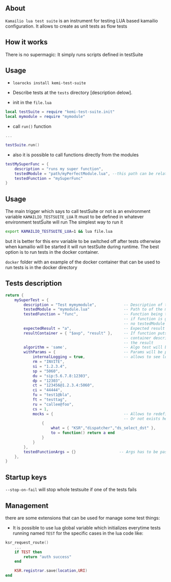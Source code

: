 ## About
`Kamailio lua test suite` is an instrument for testing LUA based kamailio configuration. It allows to create as unit tests as flow tests

## How it works
There is no supermagic: It simply runs scripts defined in testSuite

## Usage

- `loarocks install kemi-test-suite`

- Describe tests at the `tests` directory [description delow].

- init in the `file.lua`
```lua
local testSuite = require "kemi-test-suite.init"
local mymodule = require "mymodule"
```
- call `run()` function
```lua
...

testSuite.run()
```
- also it is possible to call functions directly from the modules
```lua
testMySuperFunc = {
    description = "runs my super function",
    testedModule = "path/myPerfectModule.lua", --this path can be relative. the root path is a path where your main lua file exist: the one included in modparam("app_lua","load","/path/to/main/file.lua")
    testedFunction = "mySuperFunc"
}
```

## Usage
The main trigger which says to call testSuite or not is an environment variable `KAMAILIO_TESTSUITE_LUA`
It must to be defined in whatever environment testSuite will run
The simplest way to run it
```bash
export KAMAILIO_TESTSUITE_LUA=1 && lua file.lua
```
but it is better for this env variable to be switched off after tests otherwise when kamailio will be started it will run testSuite during runtime.
The best option is to run tests in the docker container.

`docker` folder with an example of the docker container that can be used to run tests is in the docker directory

## Tests description
```lua
return {
    mySuperTest = {
        description = "Test mymymodule",            -- Description of the test.                                 REQUIRED
        testedModule = "mymodule.lua"               -- Path to of the module contains testedFunction
        testedFunction = "func",                    -- Function being tested. kamailio here is a global         REQUIRED
                                                    -- if function is global like ksr_requrest_route 
                                                    -- no testedModule param needed.
        expectedResult = "a",                       -- Expected result of tested function
        resultContainer = { "$avp", "result" },     -- If function puts some value into the vp result 
                                                    -- container describes for testSuite where to find 
                                                    -- the result
        algorithm = 'same',                         -- Algo test will be running: same/notSame                  DEFAULT: same
        withParams = {                              -- Params will be passed into mock instead of defaults
            internalLogging = true,                 -- allows to see log messages inside tested functions       DEFAULT: false
            rm = "INVITE",
            si = "1.2.3.4",
            sp = "5060",
            du = "sip:5.6.7.8:12303",
            dp = "12303",
            ct = "123456@1.2.3.4:5060",
            ci = "44444",
            fu = "test1@bla",
            ft = "testtag",
            ru = "callee@foo",
            cs = 1,
            mocks = {                               -- Allows to redefine some functions that has been added int _G
                                                    -- Or not exists here. For example - rewriting of some KSR functions
                {
                    what = { "KSR","dispatcher","ds_select_dst" },
                    to = function() return a end
                }
            }
        },
        testedFunctionArgs = {}                   -- Args has to be passed into tested function
    },
}
```
## Startup keys
`--stop-on-fail` will stop whole testsuite if one of the tests fails

## Management
there are some extensions that can be used for manage some test things:

- It is possible to use lua global variable which initializes everytime tests running named `TEST` for the specific cases in the lua code like:
```lua
ksr_request_route() 
    ...
    if TEST then
        return "auth success"
    end

    KSR.registrar.save(location,URI)
end
```